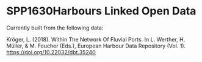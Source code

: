 # SPP1630Harbours Linked Open Data

Currently built from the following data:
 
Kröger, L. (2018). Within The Network Of Fluvial Ports. In L. Werther, H. Müller, & M. Foucher (Eds.), European Harbour Data Repository (Vol. 1). https://doi.org/10.22032/dbt.35240

